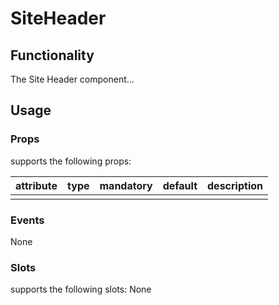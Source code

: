 # SiteHeader

## Functionality
The Site Header component...

## Usage

### Props
<site-header> supports the following props:

| attribute    | type    | mandatory | default | description                        |
| ------------ | ------- | --------- | ------- | ---------------------------------- |
|       |   |       |      |       |

### Events
None

### Slots
<site-header> supports the following slots:
None
